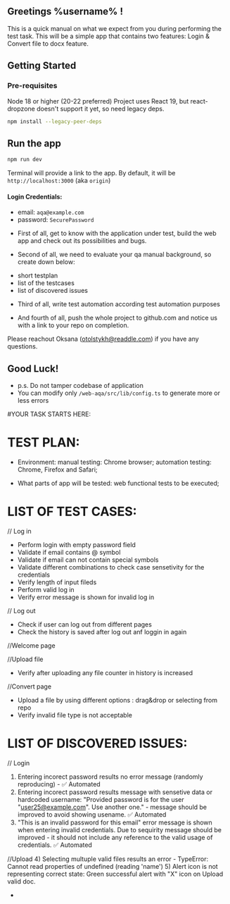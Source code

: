 ## Greetings %username% !

This is a quick manual on what we expect from you during performing the test task.
This will be a simple app that contains two features: Login & Convert file to docx feature.

## Getting Started

### Pre-requisites
Node 18 or higher (20-22 preferred)
Project uses React 19, but react-dropzone doesn't support it yet, so need legacy deps.
```sh
npm install --legacy-peer-deps
```
## Run the app
```sh
npm run dev
```
Terminal will provide a link to the app.
By default, it will be `http://localhost:3000` (aka `origin`)

#### Login Credentials:
- email: `aqa@example.com`
- password: `SecurePassword`

* First of all, get to know with the application under test, build the web app and check out its possibilities and bugs. 

* Second of all, we need to evaluate your qa manual background, so create down below:
 - short testplan 
 - list of the testcases
 - list of discovered issues
 
* Third of all, write test automation according test automation purposes  

* And fourth of all, push the whole project to github.com and notice us with a link to your repo on completion. 

Please reachout Oksana (otolstykh@readdle.com) if you have any questions.

## Good Luck!
* p.s. Do not tamper codebase of application
* You can modify only `/web-aqa/src/lib/config.ts` to generate more or less errors


#YOUR TASK STARTS HERE: 

# TEST PLAN: 

- Environment:
manual testing: Chrome browser;
automation testing: Chrome, Firefox and Safari;

- What parts of app will be tested:
web functional tests to be executed;




# LIST OF TEST CASES: 
// Log in
- Perform login with empty password field
- Validate if email contains @ symbol
- Validate if email can not contain special symbols
- Validate different combinations to check case sensetivity for the credentials
- Verify length of input fileds 
- Perform valid log in
- Verify error message is shown for invalid log in

// Log out
- Check if user can log out from different pages
- Check the history is saved after log out anf loggin in again

//Welcome page

//Upload file
- Verify after uploading any file counter in history is increased 

//Convert page
- Upload a file by using different options : drag&drop or selecting from repo
- Verify invalid file type is not acceptable




# LIST OF DISCOVERED ISSUES:
// Login 
1) Entering incorect password results no error message (randomly reproducing) - ✅ Automated
2) Entering incorect password results message with sensetive data or hardcoded username: "Provided password is for the user "user25@example.com". Use another one." - message should be improved to avoid showing usename. ✅ Automated
3) "This is an invalid password for this email" error message is shown when entering invalid credentials. Due to sequirity message should be improved - it should not include any reference to the valid usage of credentials. ✅ Automated

//Upload
4) Selecting multuple valid files results an error - TypeError: Cannot read properties of undefined (reading 'name')
5) Alert icon is not representing correct state: Green successful alert with "X" icon on Upload valid doc.


-

